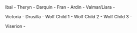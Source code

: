 Ibal -
Theryn -
Darquin -
Fran -
Ardin -
Valmar/Liara -

Victoria -
Drusilla -
Wolf Child 1 -
Wolf Child 2 -
Wolf Child 3 -

Viserion - 
